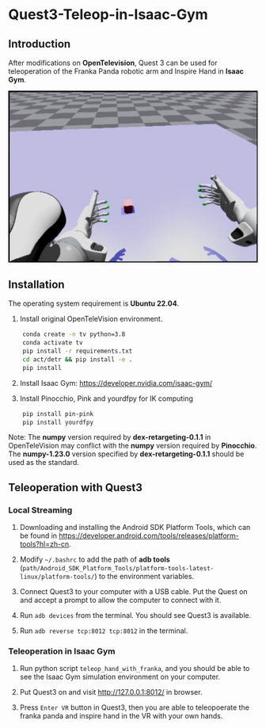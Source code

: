 # Quest3-Teleop-in-Isaac-Gym

## Introduction
After modifications on **OpenTelevision**, Quest 3 can be used for teleoperation of the Franka Panda robotic arm and Inspire Hand in **Isaac Gym**.

![simulation in isaac gym](./img/franka_hand_isaac_gym.png)

## Installation

The operating system requirement is **Ubuntu 22.04**.

1. Install original OpenTeleVision environment.

```bash
    conda create -n tv python=3.8
    conda activate tv
    pip install -r requirements.txt
    cd act/detr && pip install -e .
    pip install 
```

2. Install Isaac Gym: https://developer.nvidia.com/isaac-gym/

3. Install Pinocchio, Pink and yourdfpy for IK computing
```bash
    pip install pin-pink
    pip install yourdfpy
```

Note: The **numpy** version required by **dex-retargeting-0.1.1** in OpenTeleVision may conflict with the **numpy** version required by **Pinocchio**. The **numpy-1.23.0** version specified by **dex-retargeting-0.1.1** should be used as the standard.

## Teleoperation with Quest3

### Local Streaming

1. Downloading and installing the Android SDK Platform Tools, which can be found in https://developer.android.com/tools/releases/platform-tools?hl=zh-cn.

2. Modify `~/.bashrc` to add the path of **adb tools** (`path/Android_SDK_Platform_Tools/platform-tools-latest-linux/platform-tools/`) to the environment variables.

3. Connect Quest3 to your computer with a USB cable. Put the Quest on and accept a prompt to allow the computer to connect with it.

4. Run `adb devices` from the terminal. You should see Quest3 is available.

5. Run `adb reverse tcp:8012 tcp:8012` in the terminal. 

### Teleoperation in Isaac Gym

1. Run python script `teleop_hand_with_franka`, and you should be able to see the Isaac Gym simulation environment on your computer.

2. Put Quest3 on and visit http://127.0.0.1:8012/ in browser.

3. Press `Enter VR` button in Quest3, then you are able to teleopoerate the franka panda and inspire hand in the VR with your own hands.




